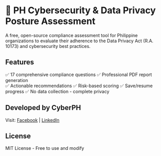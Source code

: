 # 🔐 PH Cybersecurity & Data Privacy Posture Assessment

A free, open-source compliance assessment tool for Philippine organizations to evaluate their adherence to the Data Privacy Act (R.A. 10173) and cybersecurity best practices.

## Features
✅ 17 comprehensive compliance questions
✅ Professional PDF report generation  
✅ Actionable recommendations
✅ Risk-based scoring
✅ Save/resume progress
✅ No data collection - complete privacy

## Developed by CyberPH
Visit: [Facebook](https://facebook.com/LearnCyberPH) | [LinkedIn](https://linkedin.com/company/cyberphilippines)

## License
MIT License - Free to use and modify
